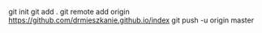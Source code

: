 git init
git add .
git remote add origin https://github.com/drmieszkanie.github.io/index
git push -u origin master

